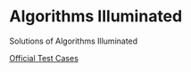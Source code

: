# Algorithms Illuminated
Solutions of Algorithms Illuminated

[Official Test Cases](https://github.com/beaunus/stanford-algs)

